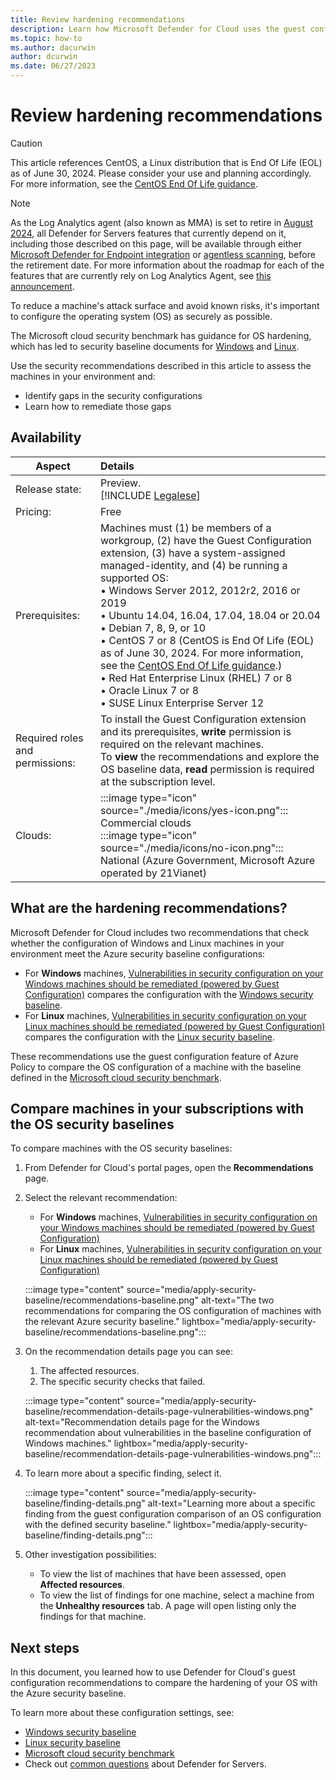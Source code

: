 ```yaml
---
title: Review hardening recommendations
description: Learn how Microsoft Defender for Cloud uses the guest configuration to compare your OS hardening with the guidance from Microsoft cloud security benchmark
ms.topic: how-to
ms.author: dacurwin
author: dcurwin
ms.date: 06/27/2023
---
```


# Review hardening recommendations

> [!CAUTION]
> This article references CentOS, a Linux distribution that is End Of Life (EOL) as of June 30, 2024. Please consider your use and planning accordingly. For more information, see the [CentOS End Of Life guidance](/azure/virtual-machines/workloads/centos/centos-end-of-life).

> [!NOTE]
> As the Log Analytics agent (also known as MMA) is set to retire in [August 2024](https://azure.microsoft.com/updates/were-retiring-the-log-analytics-agent-in-azure-monitor-on-31-august-2024/), all Defender for Servers features that currently depend on it, including those described on this page, will be available through either [Microsoft Defender for Endpoint integration](integration-defender-for-endpoint.md) or [agentless scanning](concept-agentless-data-collection.md), before the retirement date. For more information about the roadmap for each of the features that are currently rely on Log Analytics Agent, see [this announcement](upcoming-changes.md#defender-for-cloud-plan-and-strategy-for-the-log-analytics-agent-deprecation).

To reduce a machine's attack surface and avoid known risks, it's important to configure the operating system (OS) as securely as possible.

The Microsoft cloud security benchmark has guidance for OS hardening, which has led to security baseline documents for [Windows](/azure/governance/policy/samples/guest-configuration-baseline-windows) and [Linux](/azure/governance/policy/samples/guest-configuration-baseline-linux).

Use the security recommendations described in this article to assess the machines in your environment and:

- Identify gaps in the security configurations
- Learn how to remediate those gaps

## Availability

|Aspect|Details|
|----|:----|
|Release state:|Preview.<br>[!INCLUDE [Legalese](../../includes/defender-for-cloud-preview-legal-text.md)]|
|Pricing:|Free|
|Prerequisites:|Machines must (1) be members of a workgroup, (2) have the Guest Configuration extension, (3) have a system-assigned managed-identity, and (4) be running a supported OS:<br>• Windows Server 2012, 2012r2, 2016 or 2019<br>• Ubuntu 14.04, 16.04, 17.04, 18.04 or 20.04<br>• Debian 7, 8, 9, or 10<br>• CentOS 7 or 8 (CentOS is End Of Life (EOL) as of June 30, 2024. For more information, see the [CentOS End Of Life guidance](/azure/virtual-machines/workloads/centos/centos-end-of-life).)<br>• Red Hat Enterprise Linux (RHEL) 7 or 8<br>• Oracle Linux 7 or 8<br>• SUSE Linux Enterprise Server 12|
|Required roles and permissions:|To install the Guest Configuration extension and its prerequisites, **write** permission is required on the relevant machines.<br>To **view** the recommendations and explore the OS baseline data, **read** permission is required at the subscription level.|
|Clouds:|:::image type="icon" source="./media/icons/yes-icon.png"::: Commercial clouds<br>:::image type="icon" source="./media/icons/no-icon.png"::: National (Azure Government, Microsoft Azure operated by 21Vianet)|

## What are the hardening recommendations?

Microsoft Defender for Cloud includes two recommendations that check whether the configuration of Windows and Linux machines in your environment meet the Azure security baseline configurations:

- For **Windows** machines, [Vulnerabilities in security configuration on your Windows machines should be remediated (powered by Guest Configuration)](https://portal.azure.com/#blade/Microsoft_Azure_Security/RecommendationsBlade/assessmentKey/8c3d9ad0-3639-4686-9cd2-2b2ab2609bda) compares the configuration with the [Windows security baseline](/azure/governance/policy/samples/guest-configuration-baseline-windows).
- For **Linux** machines, [Vulnerabilities in security configuration on your Linux machines should be remediated (powered by Guest Configuration)](https://portal.azure.com/#blade/Microsoft_Azure_Security/RecommendationsBlade/assessmentKey/1f655fb7-63ca-4980-91a3-56dbc2b715c6) compares the configuration with the [Linux security baseline](/azure/governance/policy/samples/guest-configuration-baseline-linux).

These recommendations use the guest configuration feature of Azure Policy to compare the OS configuration of a machine with the baseline defined in the [Microsoft cloud security benchmark](/security/benchmark/azure/overview).

## Compare machines in your subscriptions with the OS security baselines

To compare machines with the OS security baselines:

1. From Defender for Cloud's portal pages, open the **Recommendations** page.
1. Select the relevant recommendation:
    - For **Windows** machines, [Vulnerabilities in security configuration on your Windows machines should be remediated (powered by Guest Configuration)](https://portal.azure.com/#blade/Microsoft_Azure_Security/RecommendationsBlade/assessmentKey/8c3d9ad0-3639-4686-9cd2-2b2ab2609bda)
    - For **Linux** machines, [Vulnerabilities in security configuration on your Linux machines should be remediated (powered by Guest Configuration)](https://portal.azure.com/#blade/Microsoft_Azure_Security/RecommendationsBlade/assessmentKey/1f655fb7-63ca-4980-91a3-56dbc2b715c6)

    :::image type="content" source="media/apply-security-baseline/recommendations-baseline.png" alt-text="The two recommendations for comparing the OS configuration of machines with the relevant Azure security baseline." lightbox="media/apply-security-baseline/recommendations-baseline.png":::

1. On the recommendation details page you can see:
    1. The affected resources.
    1. The specific security checks that failed.

    :::image type="content" source="media/apply-security-baseline/recommendation-details-page-vulnerabilities-windows.png" alt-text="Recommendation details page for the Windows recommendation about vulnerabilities in the baseline configuration of Windows machines." lightbox="media/apply-security-baseline/recommendation-details-page-vulnerabilities-windows.png":::

1. To learn more about a specific finding, select it.

    :::image type="content" source="media/apply-security-baseline/finding-details.png" alt-text="Learning more about a specific finding from the guest configuration comparison of an OS configuration with the defined security baseline." lightbox="media/apply-security-baseline/finding-details.png":::

1. Other investigation possibilities:

    - To view the list of machines that have been assessed, open **Affected resources**.
    - To view the list of findings for one machine, select a machine from the **Unhealthy resources** tab. A page will open listing only the findings for that machine.

## Next steps

In this document, you learned how to use Defender for Cloud's guest configuration recommendations to compare the hardening of your OS with the Azure security baseline.

To learn more about these configuration settings, see:

- [Windows security baseline](/azure/governance/policy/samples/guest-configuration-baseline-windows)
- [Linux security baseline](/azure/governance/policy/samples/guest-configuration-baseline-linux)
- [Microsoft cloud security benchmark](/security/benchmark/azure/overview)
- Check out [common questions](faq-defender-for-servers.yml) about Defender for Servers.
